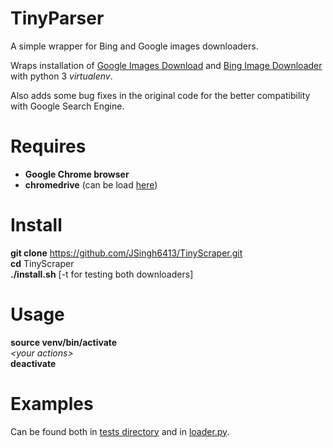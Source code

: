 # TinyParser
A simple wrapper for Bing and Google images downloaders.

Wraps installation of [Google Images Download](https://github.com/hardikvasa/google-images-download) and [Bing Image Downloader](https://github.com/gurugaurav/bing_image_downloader) with python 3 _virtualenv_. 

Also adds some bug fixes in the original code for the better compatibility with Google Search Engine. 

# Requires
* __Google Chrome browser__
* __chromedrive__ (can be load [here](https://chromedriver.chromium.org/))

# Install
__git clone__ https://github.com/JSingh6413/TinyScraper.git \
__cd__ TinyScraper \
__./install.sh__ [-t for testing both downloaders]

# Usage
__source venv/bin/activate__ \
_\<your actions\>_ \
__deactivate__

# Examples
Can be found both in [tests directory](./tests) and in [loader.py](./loader.py).
